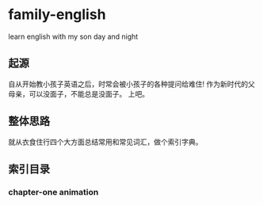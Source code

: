 # family-english
learn english with my son day and night 

## 起源
自从开始教小孩子英语之后，时常会被小孩子的各种提问给难住!
作为新时代的父母亲，可以没面子，不能总是没面子。
上吧。
## 整体思路
就从衣食住行四个大方面总结常用和常见词汇，做个索引字典。
## 索引目录

### chapter-one animation
